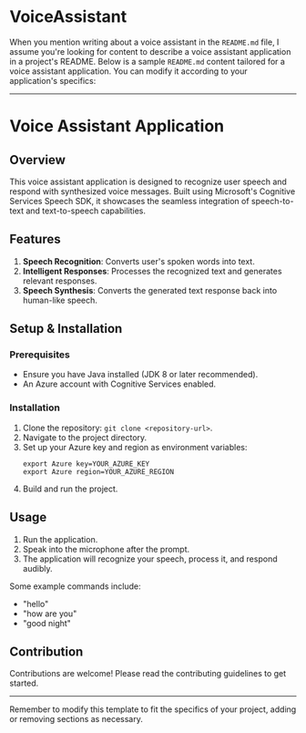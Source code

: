 # VoiceAssistant
When you mention writing about a voice assistant in the `README.md` file, I assume you're looking for content to describe a voice assistant application in a project's README. Below is a sample `README.md` content tailored for a voice assistant application. You can modify it according to your application's specifics:

---

# Voice Assistant Application

## Overview

This voice assistant application is designed to recognize user speech and respond with synthesized voice messages. Built using Microsoft's Cognitive Services Speech SDK, it showcases the seamless integration of speech-to-text and text-to-speech capabilities.

## Features

1. **Speech Recognition**: Converts user's spoken words into text.
2. **Intelligent Responses**: Processes the recognized text and generates relevant responses.
3. **Speech Synthesis**: Converts the generated text response back into human-like speech.

## Setup & Installation

### Prerequisites

- Ensure you have Java installed (JDK 8 or later recommended).
- An Azure account with Cognitive Services enabled.

### Installation

1. Clone the repository: `git clone <repository-url>`.
2. Navigate to the project directory.
3. Set up your Azure key and region as environment variables:
   ```
   export Azure key=YOUR_AZURE_KEY
   export Azure region=YOUR_AZURE_REGION
   ```
4. Build and run the project.

## Usage

1. Run the application.
2. Speak into the microphone after the prompt.
3. The application will recognize your speech, process it, and respond audibly.

Some example commands include:
- "hello"
- "how are you"
- "good night"

## Contribution

Contributions are welcome! Please read the contributing guidelines to get started.

---

Remember to modify this template to fit the specifics of your project, adding or removing sections as necessary.
